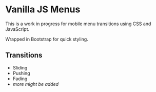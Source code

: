 # Vanilla JS Menus

This is a work in progress for mobile menu transitions using CSS and JavaScript.

Wrapped in Bootstrap for quick styling.

## Transitions
 - Sliding
 - Pushing
 - Fading
 - _more might be added_

